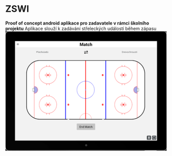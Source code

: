 # ZSWI
**Proof of concept android aplikace pro zadavatele v rámci školního projektu**
Aplikace slouží k zadávání střeleckých událostí během zápasu
![Aplikace](https://github.com/tomaspapir/ZSWI/blob/main/zswi.png?raw=true)
